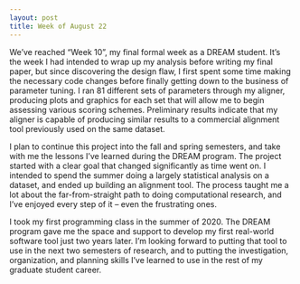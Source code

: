 ```yaml
---
layout: post
title: Week of August 22
---
```


We’ve reached “Week 10”, my final formal week as a DREAM student. It’s the week I had intended to wrap up my analysis before writing my final paper, but since discovering the design flaw, I first spent some time making the necessary code changes before finally getting down to the business of parameter tuning. I ran 81 different sets of parameters through my aligner, producing plots and graphics for each set that will allow me to begin assessing various scoring schemes. Preliminary results indicate that my aligner is capable of producing similar results to a commercial alignment tool previously used on the same dataset.

I plan to continue this project into the fall and spring semesters, and take with me the lessons I’ve learned during the DREAM program. The project started with a clear goal that changed significantly as time went on. I intended to spend the summer doing a largely statistical analysis on a dataset, and ended up building an alignment tool. The process taught me a lot about the far-from-straight path to doing computational research, and I’ve enjoyed every step of it – even the frustrating ones.

I took my first programming class in the summer of 2020. The DREAM program gave me the space and support to develop my first real-world software tool just two years later. I’m looking forward to putting that tool to use in the next two semesters of research, and to putting the investigation, organization, and planning skills I’ve learned to use in the rest of my graduate student career.
